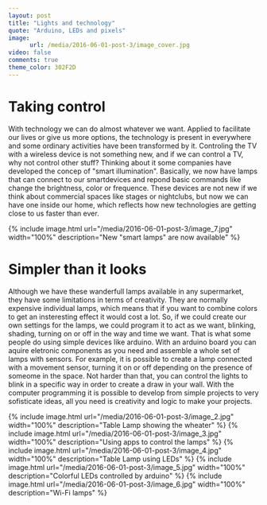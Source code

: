 ```yaml
---
layout: post
title: "Lights and technology"
quote: "Arduino, LEDs and pixels"
image:
      url: /media/2016-06-01-post-3/image_cover.jpg
video: false
comments: true
theme_color: 302F2D
---
```

# Taking control

With technology we can do almost whatever we want. Applied to facilitate our lives or give us more options, the technology is present in everywhere and some ordinary activities have been transformed by it. Controling the TV with a wireless device is not something new, and if we can control a TV, why not control other stuff? 
Thinking about it some companies have developed the concep of "smart illumination". Basically, we now have lamps that can connect to our smartdevices and repond basic commands like change the brightness, color or frequence. These devices are not new if we think about commercial spaces like stages or nightclubs, but now we can have one inside our home, which reflects how new technologies are getting close to us faster than ever. 

{% include image.html url="/media/2016-06-01-post-3/image_7.jpg" width="100%" description="New "smart lamps" are now available" %}

# Simpler than it looks

Although we have these wanderfull lamps available in any supermarket, they have some limitations in terms of creativity. They are normally expensive individual lamps, which means that if you want to combine colors to get an insteresting effect it would cost a lot. So, if we could create our own settings for the lamps, we could program it to act as we want, blinking, shading, turning on or off in the way and time we want. That is what some people do using simple devices like arduino. With an arduino board you can aquire eletronic components as you need and assemble a whole set of lamps with sensors. For example, it is possible to create a lamp connected with a movement sensor, turning it on or off depending on the presence of someome in the space. Not harder than that, you can control the lights to blink in a specific way in order to create a draw in your wall. 
With the computer programming it is possible to develop from simple projects to very sofisticate ideas, all you need is creativity and logic to make your projects.

{% include image.html url="/media/2016-06-01-post-3/image_2.jpg" width="100%" description="Table Lamp showing the wheater" %}
{% include image.html url="/media/2016-06-01-post-3/image_3.jpg" width="100%" description="Using apps to control the lamps" %}
{% include image.html url="/media/2016-06-01-post-3/image_4.jpg" width="100%" description="Table Lamp using LEDs" %}
{% include image.html url="/media/2016-06-01-post-3/image_5.jpg" width="100%" description="Colorful LEDs controlled by arduino" %}
{% include image.html url="/media/2016-06-01-post-3/image_6.jpg" width="100%" description="Wi-Fi lamps" %}
